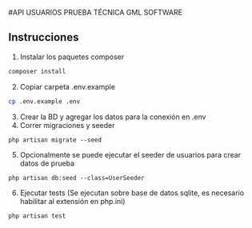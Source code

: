 #API USUARIOS PRUEBA TÉCNICA GML SOFTWARE
## Instrucciones
1. Instalar los paquetes composer
```bash
composer install
```

2. Copiar carpeta .env.example
```bash
cp .env.example .env
```
3. Crear la BD y agregar los datos para la conexión en .env
4. Correr migraciones y seeder
```
php artisan migrate --seed
```
5. Opcionalmente se puede ejecutar el seeder de usuarios para crear datos de prueba

```
php artisan db:seed --class=UserSeeder
```
6. Ejecutar tests (Se ejecutan sobre base de datos sqlite, es necesario habilitar al extensión en php.ini)
```
php artisan test
```
